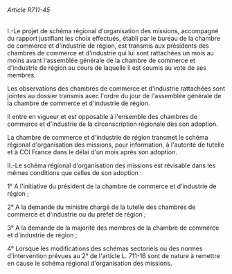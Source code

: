 ###### Article R711-45

I.-Le projet de schéma régional d'organisation des missions, accompagné du rapport justifiant les choix effectués, établi par le bureau de la chambre de commerce et d'industrie de région, est transmis aux présidents des chambres de commerce et d'industrie qui lui sont rattachées un mois au moins avant l'assemblée générale de la chambre de commerce et d'industrie de région au cours de laquelle il est soumis au vote de ses membres.

Les observations des chambres de commerce et d'industrie rattachées sont jointes au dossier transmis avec l'ordre du jour de l'assemblée générale de la chambre de commerce et d'industrie de région.

Il entre en vigueur et est opposable à l'ensemble des chambres de commerce et d'industrie de la circonscription régionale dès son adoption.

La chambre de commerce et d'industrie de région transmet le schéma régional d'organisation des missions, pour information, à l'autorité de tutelle et à CCI France dans le délai d'un mois après son adoption.

II.-Le schéma régional d'organisation des missions est révisable dans les mêmes conditions que celles de son adoption :

1° A l'initiative du président de la chambre de commerce et d'industrie de région ;

2° A la demande du ministre chargé de la tutelle des chambres de commerce et d'industrie ou du préfet de région ;

3° A la demande de la majorité des membres de la chambre de commerce et d'industrie de région ;

4° Lorsque les modifications des schémas sectoriels ou des normes d'intervention prévues au 2° de l'article L. 711-16 sont de nature à remettre en cause le schéma régional d'organisation des missions.

